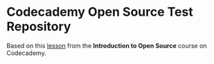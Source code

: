 # Codecademy Open Source Test Repository

Based on this [lesson](https://www.codecademy.com/courses/introduction-to-open-source/lessons/open-source-repository-docs/exercises/readme-mds) from the **Introduction to Open Source** course on Codecademy.
